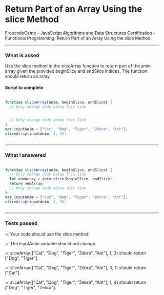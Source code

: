 # Return Part of an Array Using the slice Method
FreecodeCamp - JavaScript Algorithms and Data Structures Certification - Functional Programming: Return Part of an Array Using the slice Method


---


### What is asked

Use the slice method in the sliceArray function to return part of the anim array given the provided beginSlice and endSlice indices. The function should return an array.

#### Script to complete

```javascript  
  
function sliceArray(anim, beginSlice, endSlice) {
  // Only change code below this line


  // Only change code above this line
}
var inputAnim = ["Cat", "Dog", "Tiger", "Zebra", "Ant"];
sliceArray(inputAnim, 1, 3);
  

```

---


### What I answered

```javascript  
  
function sliceArray(anim, beginSlice, endSlice) {
  // Only change code below this line
  let newArray = anim.slice(beginSlice, endSlice);
  return newArray;
  // Only change code above this line
}
var inputAnim = ["Cat", "Dog", "Tiger", "Zebra", "Ant"];
sliceArray(inputAnim, 1, 3);
  

```

---


### Tests passed

✓ Your code should use the slice method.

✓ The inputAnim variable should not change.

✓ sliceArray(["Cat", "Dog", "Tiger", "Zebra", "Ant"], 1, 3) should return ["Dog", "Tiger"].

✓ sliceArray(["Cat", "Dog", "Tiger", "Zebra", "Ant"], 0, 1) should return ["Cat"].

✓ sliceArray(["Cat", "Dog", "Tiger", "Zebra", "Ant"], 1, 4) should return ["Dog", "Tiger", "Zebra"].